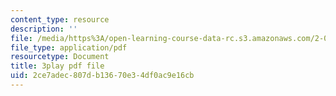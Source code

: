 ```yaml
---
content_type: resource
description: ''
file: /media/https%3A/open-learning-course-data-rc.s3.amazonaws.com/2-003sc-engineering-dynamics-fall-2011/2ce7adec807db13670e34df0ac9e16cb_QHTJK0v404U.pdf
file_type: application/pdf
resourcetype: Document
title: 3play pdf file
uid: 2ce7adec-807d-b136-70e3-4df0ac9e16cb
---
```

